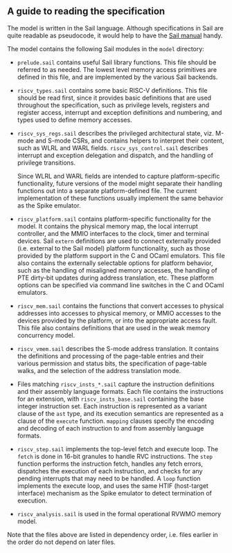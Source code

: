 A guide to reading the specification
------------------------------------

The model is written in the Sail language.  Although specifications in
Sail are quite readable as pseudocode, it would help to have the [Sail
manual](https://github.com/rems-project/sail/blob/sail2/manual.pdf) handy.

The model contains the following Sail modules in the `model` directory:

- `prelude.sail` contains useful Sail library functions.  This file
  should be referred to as needed.  The lowest level memory access
  primitives are defined in this file, and are implemented
  by the various Sail backends.

- `riscv_types.sail` contains some basic RISC-V definitions.  This
  file should be read first, since it provides basic definitions that
  are used throughout the specification, such as privilege
  levels, registers and register access, interrupt and exception
  definitions and numbering, and types used to define memory accesses.

- `riscv_sys_regs.sail` describes the privileged architectural state,
  viz. M-mode and S-mode CSRs, and contains helpers to interpret their
  content, such as WLRL and WARL fields.  `riscv_sys_control.sail`
  describes interrupt and exception delegation and dispatch, and the
  handling of privilege transitions.

  Since WLRL and WARL fields are intended to capture platform-specific
  functionality, future versions of the model might separate their
  handling functions out into a separate platform-defined file.  The
  current implementation of these functions usually implement the same
  behavior as the Spike emulator.

- `riscv_platform.sail` contains platform-specific functionality for
  the model.  It contains the physical memory map, the local interrupt
  controller, and the MMIO interfaces to the clock, timer and terminal
  devices.  Sail `extern` definitions are used to connect externally
  provided (i.e. external to the Sail model) platform functionality,
  such as those provided by the platform support in the C and OCaml
  emulators.  This file also contains the externally selectable
  options for platform behavior, such as the handling of misaligned
  memory accesses, the handling of PTE dirty-bit updates during
  address translation, etc.  These platform options can be specified
  via command line switches in the C and OCaml emulators.

- `riscv_mem.sail` contains the functions that convert accesses to
  physical addresses into accesses to physical memory, or MMIO
  accesses to the devices provided by the platform, or into the
  appropriate access fault.  This file also contains definitions that
  are used in the weak memory concurrency model.

- `riscv_vmem.sail` describes the S-mode address translation.  It
  contains the definitions and processing of the page-table entries
  and their various permission and status bits, the specification of
  page-table walks, and the selection of the address translation mode.

- Files matching `riscv_insts_*.sail` capture the instruction
  definitions and their assembly language formats.  Each file contains
  the instructions for an extension, with `riscv_insts_base.sail` containing
  the base integer instruction set.  Each instruction is represented
  as a variant clause of the `ast` type, and its execution semantics
  are represented as a clause of the `execute` function. `mapping`
  clauses specify the encoding and decoding of each instruction to and
  from assembly language formats.

- `riscv_step.sail` implements the top-level fetch and execute loop.
  The `fetch` is done in 16-bit granules to handle RVC instructions.
  The `step` function performs the instruction fetch, handles any
  fetch errors, dispatches the execution of each instruction, and
  checks for any pending interrupts that may need to be handled.  A
  `loop` function implements the execute loop, and uses the same HTIF
  (host-target interface) mechanism as the Spike emulator to detect
  termination of execution.

- `riscv_analysis.sail` is used in the formal operational RVWMO memory
  model.

Note that the files above are listed in dependency order, i.e. files
earlier in the order do not depend on later files.
